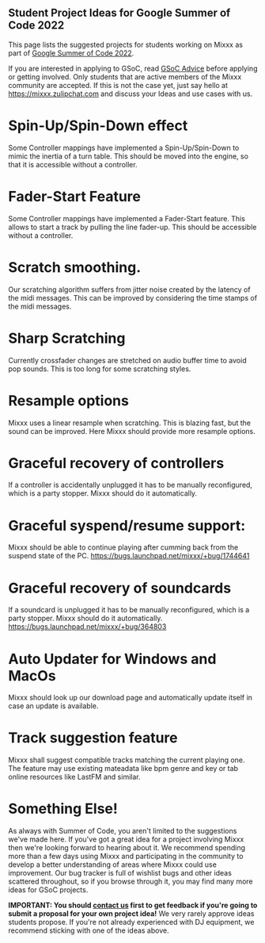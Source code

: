 ## Student Project Ideas for Google Summer of Code 2022

This page lists the suggested projects for students working on Mixxx as
part of [Google Summer of Code 2022](https://summerofcode.withgoogle.com/). 

If you are interested in applying to GSoC, read [GSoC Advice](gsocadvice)
before applying or getting involved. Only students that are active members
of the Mixxx community are accepted. If this is not the case yet, just
say hello at <https://mixxx.zulipchat.com> and discuss your Ideas and
use cases with us.

# Spin-Up/Spin-Down effect 

Some Controller mappings have implemented a Spin-Up/Spin-Down to mimic the inertia of a turn table. 
This should be moved into the engine, so that it is accessible without a controller.

# Fader-Start Feature

Some Controller mappings have implemented a Fader-Start feature. This allows to start a track by pulling the line fader-up.
This should be accessible without a controller.  
 
# Scratch smoothing.

Our scratching algorithm suffers from jitter noise created by the latency of the midi messages. 
This can be improved by considering the time stamps of the midi messages.

# Sharp Scratching

Currently crossfader changes are stretched on audio buffer time to avoid pop sounds. 
This is too long for some scratching styles. 

# Resample options

Mixxx uses a linear resample when scratching. This is blazing fast, but the sound can be improved. 
Here Mixxx should provide more resample options.

# Graceful recovery of controllers

If a controller is accidentally unplugged it has to be manually reconfigured, which is a party stopper. 
Mixxx should do it automatically.

# Graceful syspend/resume support: 

Mixxx should be able to continue playing after cumming back from the suspend state of the PC. 
https://bugs.launchpad.net/mixxx/+bug/1744641

# Graceful recovery of soundcards

If a soundcard is unplugged it has to be manually reconfigured, which is a party stopper. 
Mixxx should do it automatically. https://bugs.launchpad.net/mixxx/+bug/364803

# Auto Updater for Windows and MacOs

Mixxx should look up our download page and automatically update itself in case an update is available.

# Track suggestion feature

Mixxx shall suggest compatible tracks matching the current playing one. The feature may use existing mateadata like bpm genre and key or tab online resources like LastFM and similar. 


# Something Else\!

As always with Summer of Code, you aren't limited to the suggestions
we've made here. If you've got a great idea for a project involving
Mixxx then we're looking forward to hearing about it. We recommend
spending more than a few days using Mixxx and participating in the
community to develop a better understanding of areas where Mixxx could
use improvement. Our bug tracker is full of wishlist bugs and other
ideas scattered throughout, so if you browse through it, you may find
many more ideas for GSoC projects.

**IMPORTANT: You should [contact us](gsocadvice) first to get feedback
if you're going to submit a proposal for your own project idea\!** We
very rarely approve ideas students propose. If you're not already
experienced with DJ equipment, we recommend sticking with one of the
ideas above.
